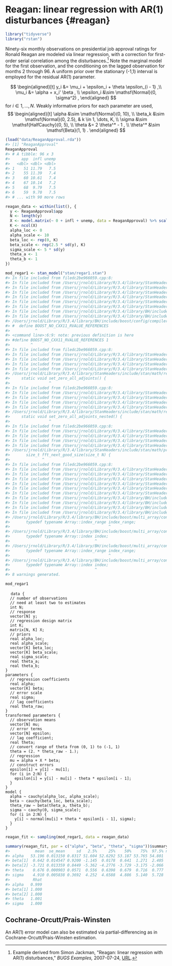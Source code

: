 
# Reagan: linear regression with AR(1) disturbances {#reagan}


```r
library("tidyverse")
library("rstan")
```

Ninety-six monthly observations on presidential job approval ratings for Ronald Reagan are modeled via linear regression, with a correction for first-order serial correlation among the disturbances.[^reagan]
Note the marginal model for the first observation, and the conditioning on the lagged observation for months 2 through 96.
A uniform prior over the stationary (-1,1) interval is employed for the residual AR(1) parameter.

$$
\begin{aligned}[t]
y_i &= \mu_i + \epsilon_i + \theta \epsilon_{i - 1}  ,\\
\mu_i &= \alpha + x_i' \beta , \\
\epsilon_i &\sim \mathsf{Normal}(0, \sigma^2) ,
\end{aligned}
$$
for $i \in 1, \dots, N$.
Weakly informative priors for each parameter are used,
$$
\begin{aligned}[t]
\alpha &\sim \mathsf{Normal}(0, 10), \\
\beta_k &\sim \mathsf{Normal}(0, 2.5), & k \in 1, \dots, K, \\
\sigma &\sim \mathsf{HalfCauchy}(0, 5), \\
\theta &= 2 \theta^*  - 1 , \\
\theta^* &\sim \mathsf{Beta}(1, 1)  .
\end{aligned}
$$


```r
(load("data/ReaganApproval.rda"))
#> [1] "ReaganApproval"
ReaganApproval
#> # A tibble: 96 x 3
#>     app  infl unemp
#>   <dbl> <dbl> <dbl>
#> 1    51 11.79   7.5
#> 2    55 11.39   7.4
#> 3    60 10.61   7.4
#> 4    67 10.14   7.2
#> 5    68  9.79   7.5
#> 6    59  9.70   7.5
#> # ... with 90 more rows
```



```r
reagan_data <- within(list(), {
  y <- ReaganApproval$app
  N <- length(y)
  X <- model.matrix(~ 0 + infl + unemp, data = ReaganApproval) %>% scale()
  K <- ncol(X)
  alpha_loc <- 0
  alpha_scale <- 10
  beta_loc <- rep(0, K)
  beta_scale <- rep(2.5 * sd(y), K)
  sigma_scale <- 5 * sd(y)
  theta_a <- 1
  theta_b <- 1
})
```


```r
mod_regar1 <- stan_model("stan/regar1.stan")
#> In file included from filedc2be966059.cpp:8:
#> In file included from /Users/jrnold/Library/R/3.4/library/StanHeaders/include/src/stan/model/model_header.hpp:4:
#> In file included from /Users/jrnold/Library/R/3.4/library/StanHeaders/include/stan/math.hpp:4:
#> In file included from /Users/jrnold/Library/R/3.4/library/StanHeaders/include/stan/math/rev/mat.hpp:4:
#> In file included from /Users/jrnold/Library/R/3.4/library/StanHeaders/include/stan/math/rev/core.hpp:12:
#> In file included from /Users/jrnold/Library/R/3.4/library/StanHeaders/include/stan/math/rev/core/gevv_vvv_vari.hpp:5:
#> In file included from /Users/jrnold/Library/R/3.4/library/StanHeaders/include/stan/math/rev/core/var.hpp:7:
#> In file included from /Users/jrnold/Library/R/3.4/library/BH/include/boost/math/tools/config.hpp:13:
#> In file included from /Users/jrnold/Library/R/3.4/library/BH/include/boost/config.hpp:39:
#> /Users/jrnold/Library/R/3.4/library/BH/include/boost/config/compiler/clang.hpp:196:11: warning: 'BOOST_NO_CXX11_RVALUE_REFERENCES' macro redefined [-Wmacro-redefined]
#> #  define BOOST_NO_CXX11_RVALUE_REFERENCES
#>           ^
#> <command line>:6:9: note: previous definition is here
#> #define BOOST_NO_CXX11_RVALUE_REFERENCES 1
#>         ^
#> In file included from filedc2be966059.cpp:8:
#> In file included from /Users/jrnold/Library/R/3.4/library/StanHeaders/include/src/stan/model/model_header.hpp:4:
#> In file included from /Users/jrnold/Library/R/3.4/library/StanHeaders/include/stan/math.hpp:4:
#> In file included from /Users/jrnold/Library/R/3.4/library/StanHeaders/include/stan/math/rev/mat.hpp:4:
#> In file included from /Users/jrnold/Library/R/3.4/library/StanHeaders/include/stan/math/rev/core.hpp:42:
#> /Users/jrnold/Library/R/3.4/library/StanHeaders/include/stan/math/rev/core/set_zero_all_adjoints.hpp:14:17: warning: unused function 'set_zero_all_adjoints' [-Wunused-function]
#>     static void set_zero_all_adjoints() {
#>                 ^
#> In file included from filedc2be966059.cpp:8:
#> In file included from /Users/jrnold/Library/R/3.4/library/StanHeaders/include/src/stan/model/model_header.hpp:4:
#> In file included from /Users/jrnold/Library/R/3.4/library/StanHeaders/include/stan/math.hpp:4:
#> In file included from /Users/jrnold/Library/R/3.4/library/StanHeaders/include/stan/math/rev/mat.hpp:4:
#> In file included from /Users/jrnold/Library/R/3.4/library/StanHeaders/include/stan/math/rev/core.hpp:43:
#> /Users/jrnold/Library/R/3.4/library/StanHeaders/include/stan/math/rev/core/set_zero_all_adjoints_nested.hpp:17:17: warning: 'static' function 'set_zero_all_adjoints_nested' declared in header file should be declared 'static inline' [-Wunneeded-internal-declaration]
#>     static void set_zero_all_adjoints_nested() {
#>                 ^
#> In file included from filedc2be966059.cpp:8:
#> In file included from /Users/jrnold/Library/R/3.4/library/StanHeaders/include/src/stan/model/model_header.hpp:4:
#> In file included from /Users/jrnold/Library/R/3.4/library/StanHeaders/include/stan/math.hpp:4:
#> In file included from /Users/jrnold/Library/R/3.4/library/StanHeaders/include/stan/math/rev/mat.hpp:11:
#> In file included from /Users/jrnold/Library/R/3.4/library/StanHeaders/include/stan/math/prim/mat.hpp:59:
#> /Users/jrnold/Library/R/3.4/library/StanHeaders/include/stan/math/prim/mat/fun/autocorrelation.hpp:17:14: warning: function 'fft_next_good_size' is not needed and will not be emitted [-Wunneeded-internal-declaration]
#>       size_t fft_next_good_size(size_t N) {
#>              ^
#> In file included from filedc2be966059.cpp:8:
#> In file included from /Users/jrnold/Library/R/3.4/library/StanHeaders/include/src/stan/model/model_header.hpp:4:
#> In file included from /Users/jrnold/Library/R/3.4/library/StanHeaders/include/stan/math.hpp:4:
#> In file included from /Users/jrnold/Library/R/3.4/library/StanHeaders/include/stan/math/rev/mat.hpp:11:
#> In file included from /Users/jrnold/Library/R/3.4/library/StanHeaders/include/stan/math/prim/mat.hpp:298:
#> In file included from /Users/jrnold/Library/R/3.4/library/StanHeaders/include/stan/math/prim/arr.hpp:39:
#> In file included from /Users/jrnold/Library/R/3.4/library/StanHeaders/include/stan/math/prim/arr/functor/integrate_ode_rk45.hpp:13:
#> In file included from /Users/jrnold/Library/R/3.4/library/BH/include/boost/numeric/odeint.hpp:61:
#> In file included from /Users/jrnold/Library/R/3.4/library/BH/include/boost/numeric/odeint/util/multi_array_adaption.hpp:29:
#> In file included from /Users/jrnold/Library/R/3.4/library/BH/include/boost/multi_array.hpp:21:
#> In file included from /Users/jrnold/Library/R/3.4/library/BH/include/boost/multi_array/base.hpp:28:
#> /Users/jrnold/Library/R/3.4/library/BH/include/boost/multi_array/concept_checks.hpp:42:43: warning: unused typedef 'index_range' [-Wunused-local-typedef]
#>       typedef typename Array::index_range index_range;
#>                                           ^
#> /Users/jrnold/Library/R/3.4/library/BH/include/boost/multi_array/concept_checks.hpp:43:37: warning: unused typedef 'index' [-Wunused-local-typedef]
#>       typedef typename Array::index index;
#>                                     ^
#> /Users/jrnold/Library/R/3.4/library/BH/include/boost/multi_array/concept_checks.hpp:53:43: warning: unused typedef 'index_range' [-Wunused-local-typedef]
#>       typedef typename Array::index_range index_range;
#>                                           ^
#> /Users/jrnold/Library/R/3.4/library/BH/include/boost/multi_array/concept_checks.hpp:54:37: warning: unused typedef 'index' [-Wunused-local-typedef]
#>       typedef typename Array::index index;
#>                                     ^
#> 8 warnings generated.
```

```r
mod_regar1
```

<pre>
  <code class="stan">data {
  // number of observations
  // need at least two to estimates
  int<lower = 2> N;
  // response
  vector[N] y;
  // regression design matrix
  int<lower = 1> K;
  matrix[N, K] X;
  // priors
  real alpha_loc;
  real<lower = 0.> alpha_scale;
  vector[K] beta_loc;
  vector<lower = 0.>[K] beta_scale;
  real<lower = 0.> sigma_scale;
  real<lower = 0.> theta_a;
  real<lower = 0.> theta_b;
}
parameters {
  // regression coefficients
  real alpha;
  vector[K] beta;
  // error scale
  real<lower=0> sigma;
  // lag coefficients
  real<lower = 0, upper = 1> theta_raw;
}
transformed parameters {
  // observation means
  vector[N] mu;
  // error terms
  vector[N] epsilon;
  // lag coefficient;
  real<lower = -1, upper = 1> theta;
  // convert range of theta from (0, 1) to (-1, 1)
  theta = (2. * theta_raw - 1.);
  // regression
  mu = alpha + X * beta;
  // construct errors
  epsilon[1] = y[1] - mu[1];
  for (i in 2:N) {
    epsilon[i] = y[i] - mu[i] - theta * epsilon[i - 1];
  }
}
model {
  alpha ~ cauchy(alpha_loc, alpha_scale);
  beta ~ cauchy(beta_loc, beta_scale);
  theta_raw ~ beta(theta_a, theta_b);
  sigma ~ cauchy(0, sigma_scale);
  for (i in 2:N) {
    y[i] ~ normal(mu[i] + theta * epsilon[i - 1], sigma);
  }
}</code>
</pre>


```r
reagan_fit <- sampling(mod_regar1, data = reagan_data)
```


```r
summary(reagan_fit, par = c("alpha", "beta", "theta", "sigma"))$summary
#>           mean  se_mean     sd   2.5%     25%    50%    75%  97.5% n_eff
#> alpha   53.196 0.013150 0.8317 51.604 52.6292 53.187 53.765 54.801  4000
#> beta[1]  0.642 0.014547 0.9200 -1.145  0.0178  0.641  1.271  2.405  4000
#> beta[2] -3.721 0.013359 0.8449 -5.362 -4.2776 -3.729 -3.175 -2.066  4000
#> theta    0.676 0.000903 0.0571  0.556  0.6398  0.679  0.716  0.777  4000
#> sigma    4.910 0.005838 0.3692  4.252  4.6588  4.886  5.140  5.728  4000
#>          Rhat
#> alpha   0.999
#> beta[1] 1.000
#> beta[2] 1.000
#> theta   1.001
#> sigma   1.000
```


## Cochrane-Orcutt/Prais-Winsten

An AR(1) error model can also be estimated via partial-differencing as 
in Cochrane-Orcutt/Prais-Winsten estimation.

[^reagan]: Example derived from Simon Jackman, "Reagan: linear regression with AR(1) disturbances," *BUGS Examples,* 2007-07-24, [URL](https://web-beta.archive.org/web/20070724034151/http://jackman.stanford.edu:80/mcmc/reagan.odc).
